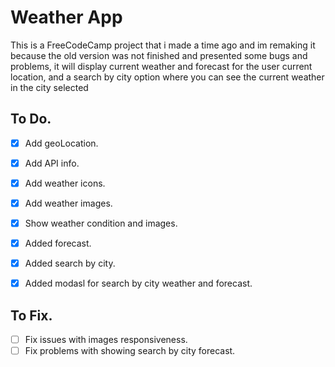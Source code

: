 # Weather App

This is a FreeCodeCamp project that i made a time ago and im remaking it because the old version was not finished and presented some bugs and problems, it will display current weather and forecast for the user current location, and a search by city option where you can see the current weather in the city selected 

## To Do.

- [x] Add geoLocation.
- [x] Add API info.
- [x] Add weather icons.
- [x] Add weather images.
- [x] Show weather condition and images.
- [x] Added forecast.
- [x] Added search by city.
- [x] Added modasl for search by city weather and forecast.


## To Fix.

- [ ] Fix issues with images responsiveness.
- [ ] Fix problems with showing search by city forecast.

